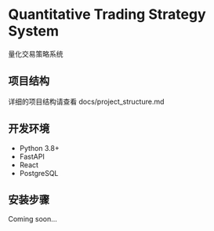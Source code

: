 ﻿# Quantitative Trading Strategy System

量化交易策略系统

## 项目结构

详细的项目结构请查看 docs/project_structure.md

## 开发环境

- Python 3.8+
- FastAPI
- React
- PostgreSQL

## 安装步骤

Coming soon...
